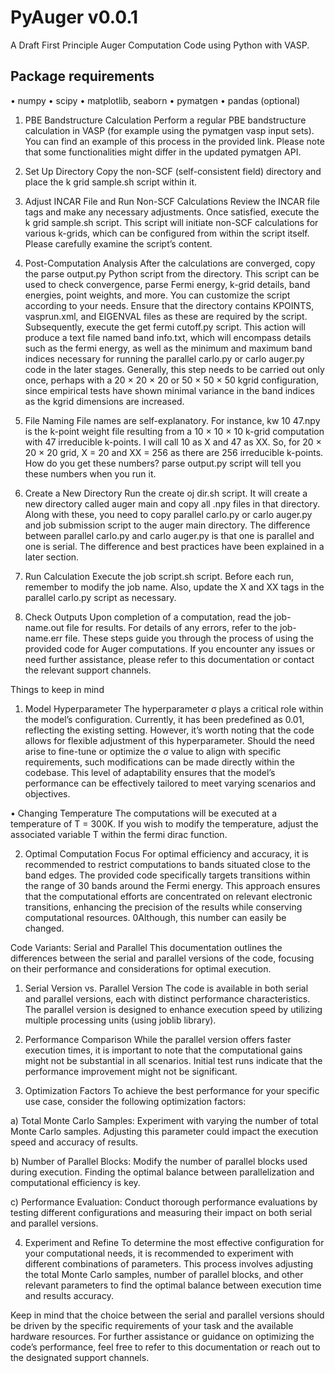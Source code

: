 # PyAuger v0.0.1
A Draft First Principle Auger Computation Code using Python with VASP.

## Package requirements
• numpy
• scipy
• matplotlib, seaborn
• pymatgen
• pandas (optional)


1. PBE Bandstructure Calculation
Perform a regular PBE bandstructure calculation in VASP (for example using the pymatgen vasp input sets). You can find an example of this process in the provided link. Please note that some functionalities might differ in the updated pymatgen API.

2. Set Up Directory
Copy the non-SCF (self-consistent field) directory and place the k grid sample.sh script within it.

3. Adjust INCAR File and Run Non-SCF Calculations
Review the INCAR file tags and make any necessary adjustments. Once satisfied, execute the k grid sample.sh script. This script will initiate non-SCF calculations for various k-grids, which can be configured from within the script itself.
Please carefully examine the script’s content.

4. Post-Computation Analysis
After the calculations are converged, copy the parse output.py Python script from the directory. This script can be used to check convergence, parse Fermi energy, k-grid details, band energies, point weights, and more. You can customize the script according to your needs. Ensure that the directory contains KPOINTS, vasprun.xml, and EIGENVAL files as these are required by the script.
Subsequently, execute the get fermi cutoff.py script. This action will produce a text file named band info.txt, which will encompass details such as the fermi energy, as well as the minimum and maximum band indices necessary for running the parallel carlo.py or carlo auger.py code in the later stages. Generally, this step needs to be carried out only once, perhaps with a 20 × 20 × 20 or 50 × 50 × 50 kgrid configuration, since empirical tests have shown minimal variance in the band indices as the kgrid dimensions are increased.

5. File Naming
File names are self-explanatory. For instance, kw 10 47.npy is the k-point weight file resulting from a 10 × 10 × 10 k-grid computation with 47 irreducible k-points. I will call 10 as X and 47 as XX. So, for 20 × 20 × 20 grid, X = 20 and XX = 256 as there are 256 irreducible k-points. How do you get these numbers? parse output.py script will tell you these numbers when you run it.

6. Create a New Directory
Run the create oj dir.sh script. It will create a new directory called auger main and copy all .npy files in that directory.
Along with these, you need to copy parallel carlo.py or carlo auger.py and job submission script to the auger main directory.
The difference between parallel carlo.py and carlo auger.py is that one is parallel and one is serial. The difference and best practices have been explained in a later section.
7. Run Calculation
Execute the job script.sh script. Before each run, remember to modify the job name. Also, update the X and XX tags in the parallel carlo.py script as necessary.
8. Check Outputs
Upon completion of a computation, read the job-name.out file for results. For details of any errors, refer to the job-name.err file.
These steps guide you through the process of using the provided code for Auger computations. If you encounter any issues or need further assistance, please refer to this documentation or contact the relevant support channels.

Things to keep in mind

1. Model Hyperparameter
The hyperparameter σ plays a critical role within the model’s configuration. Currently, it has been predefined as 0.01, reflecting the existing setting. However, it’s worth noting that the code allows for flexible adjustment of this hyperparameter.
Should the need arise to fine-tune or optimize the σ value to align with specific requirements, such modifications can be made directly within the codebase. This level of adaptability ensures that the model’s performance can be effectively tailored to meet varying scenarios and objectives.

• Changing Temperature
The computations will be executed at a temperature of T = 300K. If you wish to modify the temperature, adjust the associated variable T within the fermi dirac function.

2. Optimal Computation Focus
For optimal efficiency and accuracy, it is recommended to restrict computations to bands situated close to the band edges. The provided code specifically targets transitions within the range of 30 bands around the Fermi energy. This approach ensures that the computational efforts are concentrated on relevant electronic transitions, enhancing the precision of the results while conserving computational resources. 0Although, this number can easily be changed.

Code Variants: Serial and Parallel
This documentation outlines the differences between the serial and parallel versions of the code, focusing on their performance and considerations for optimal execution.

1. Serial Version vs. Parallel Version
The code is available in both serial and parallel versions, each with distinct performance characteristics. The parallel version is designed to enhance execution speed by utilizing multiple processing units (using joblib library).

2. Performance Comparison
While the parallel version offers faster execution times, it is important to note that the computational gains might not be substantial in all scenarios. Initial test runs indicate that the performance improvement might not be significant.

3. Optimization Factors
To achieve the best performance for your specific use case, consider the following optimization factors:

a) Total Monte Carlo Samples: Experiment with varying the number of total Monte Carlo samples. Adjusting this parameter could impact the execution speed and accuracy of results.

b) Number of Parallel Blocks: Modify the number of parallel blocks used during execution. Finding the optimal balance between parallelization and computational efficiency is key.

c) Performance Evaluation: Conduct thorough performance evaluations by testing different configurations and measuring their impact on both serial and parallel versions.

4. Experiment and Refine
To determine the most effective configuration for your computational needs, it is recommended to experiment with different combinations of parameters. This process involves adjusting the total Monte Carlo samples, number of parallel blocks, and other relevant parameters to find the optimal balance between execution time and results accuracy.

Keep in mind that the choice between the serial and parallel versions should be driven by the specific requirements of your task and the available hardware resources.
For further assistance or guidance on optimizing the code’s performance, feel free to refer to this documentation or reach out to the designated support channels.
